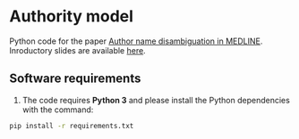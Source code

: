 # Authority model
Python code for the paper [Author name disambiguation in MEDLINE](https://dl.acm.org/doi/pdf/10.1145/1552303.1552304). Inroductory slides are available [here]().

## Software requirements
1. The code requires **Python 3** and please install the Python dependencies with the command:
```bash
pip install -r requirements.txt
```
